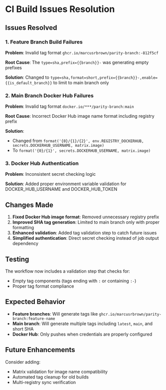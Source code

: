 # CI Build Issues Resolution

## Issues Resolved

### 1. Feature Branch Build Failures

**Problem**: Invalid tag format `ghcr.io/marcusrbrown/parity-branch:-812f5cf`

**Root Cause**: The `type=sha,prefix={{branch}}-` was generating empty prefixes

**Solution**: Changed to `type=sha,format=short,prefix={{branch}}-,enable={{is_default_branch}}` to limit to main branch only

### 2. Main Branch Docker Hub Failures

**Problem**: Invalid tag format `docker.io/***/parity-branch:main`

**Root Cause**: Incorrect Docker Hub image name format including registry prefix

**Solution**:

- Changed from `format('{0}/{1}/{2}', env.REGISTRY_DOCKERHUB, secrets.DOCKERHUB_USERNAME, matrix.image)`
- To `format('{0}/{1}', secrets.DOCKERHUB_USERNAME, matrix.image)`

### 3. Docker Hub Authentication

**Problem**: Inconsistent secret checking logic

**Solution**: Added proper environment variable validation for DOCKER_HUB_USERNAME and DOCKER_HUB_TOKEN

## Changes Made

1. **Fixed Docker Hub image format**: Removed unnecessary registry prefix
2. **Improved SHA tag generation**: Limited to main branch only with proper formatting
3. **Enhanced validation**: Added tag validation step to catch future issues
4. **Simplified authentication**: Direct secret checking instead of job output dependency

## Testing

The workflow now includes a validation step that checks for:

- Empty tag components (tags ending with `:` or containing `:-`)
- Proper tag format compliance

## Expected Behavior

- **Feature branches**: Will generate tags like `ghcr.io/marcusrbrown/parity-branch:feature-name`
- **Main branch**: Will generate multiple tags including `latest`, `main`, and short SHA
- **Docker Hub**: Only pushes when credentials are properly configured

## Future Enhancements

Consider adding:

- Matrix validation for image name compatibility
- Automated tag cleanup for old builds
- Multi-registry sync verification
